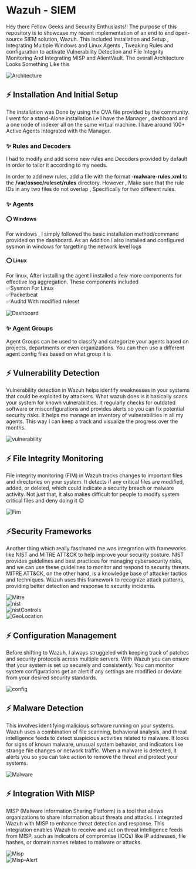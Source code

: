 
# Wazuh - SIEM

Hey there Fellow Geeks and Security Enthusiasts!! 
The purpose of this repository is to showcase my recent implementation of an end to end open-source SIEM solution, Wazuh. This included Installation and Setup , Integrating Multiple Windows and Linux Agents , Tweaking Rules and configuration to activate Vulnerability Detection and File Integrity Monitoring And Integrating MISP and AlientVault. The overall Architecture Looks Something Like this

![Architecture](./Assets/siem-proj.gif)




## ⚡ Installation And Initial Setup

The installation was Done by using the OVA file provided by the community. I went for a stand-Alone installation i.e I have the Manager , dashboard and a one node of indexer all on the same virtual machine. I have around 100+ Active Agents Integrated with the Manager.

### ✨ Rules and Decoders 
I had to modify and add some new rules and Decoders provided by default in order to tailor it according to my needs. 

In order to add new rules, add a file with the format **<id>-malware-rules.xml** to the **/var/ossec/ruleset/rules** directory. However , Make sure that the rule IDs in any two files do not overlap , Specifically for two different rules.



### ✨ Agents

#### ⭕️ Windows

For windows , I simply followed the basic installation method/command provided on the dashboard. As an Addition I also installed and configured sysmon in windows for targetting the network level logs

#### ⭕️ Linux
For linux, After installing the agent I installed a few more components for effective log aggregation. These components included  
✅Sysmon For Linux  
✅Packetbeat  
✅Auditd With modified ruleset

![Dashboard](./Assets/Wazuh-Dashboard.jpg)


### ✨ Agent Groups  
Agent Groups can be used to classify and categorize your agents based on projects, departments or even organizations. You can then use a different agent config files based on what group it is

## ⚡ Vulnerability Detection
Vulnerability detection in Wazuh helps identify weaknesses in your systems that could be exploited by attackers. What wazuh does is it basically scans your system for known vulnerabilities. It regularly checks for outdated software or misconfigurations and provides alerts so you can fix potential security risks. It helps me manage an inventory of vulnerabilities in all my agents. This way I can keep a track and visualize the progress over the months.

![vulnerability](./Assets/Wazuh-Vulnerability-Detection.jpg)


## ⚡ File Integrity Monitoring
File integrity monitoring (FIM) in Wazuh tracks changes to important files and directories on your system. It detects if any critical files are modified, added, or deleted, which could indicate a security breach or malware activity. Not just that, it also makes difficult for people to modify system critical files and deny doing it 😉

![Fim](./Assets/FIM.jpg)

## ⚡Security Frameworks

Another thing which really fascinated me was integration with frameworks like NIST and MITRE ATT&CK to help improve your security posture. NIST provides guidelines and best practices for managing cybersecurity risks, and we can use these guidelines to monitor and respond to security threats. MITRE ATT&CK, on the other hand, is a knowledge base of attacker tactics and techniques. Wazuh uses this framework to recognize attack patterns, providing better detection and response to security incidents.

![Mitre](./Assets/MITRE&ATTACKS.PNG)
<br>
![nist](./Assets/NIST-Controls.PNG)
<br>
![nistControls](./Assets/NIST-Controls.PNG)
<br>
![GeoLocation](./Assets/Geo-Location.PNG)

## ⚡ Configuration Management 

Before shifting to Wazuh, I always struggeled with keeping track of patches and security protocols across multiple servers. With Wazuh you can ensure that your system is set up securely and consistently. You can monitor system configurations get an alert if any settings are modified or deviate from your desired security standards. 

![config](./Assets/Config-Management.PNG)

## ⚡ Malware Detection

This involves identifying malicious software running on your systems. Wazuh uses a combination of file scanning, behavioral analysis, and threat intelligence feeds to detect suspicious activities related to malware. It looks for signs of known malware, unusual system behavior, and indicators like strange file changes or network traffic. When a malware is detected, it alerts you so you can take action to remove the threat and protect your systems.

![Malware](./Assets/Malware-Detection.jpg)


## ⚡ Integration With MISP

MISP (Malware Information Sharing Platform) is a tool that allows organizations to share information about threats and attacks. I integrated Wazuh with MISP to enhance threat detection and response. This integration enables Wazuh to receive and act on threat intelligence feeds from MISP, such as indicators of compromise (IOCs) like IP addresses, file hashes, or domain names related to malware or attacks.



![Misp](./Assets/MISP.PNG)
<br>
![Misp-Alert](./Assets/MISP-Alert.PNG)